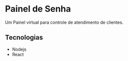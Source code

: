 # Painel de Senha
Um Painel virtual para controle de atendimento de clientes.

## Tecnologias
* Nodejs
* React
